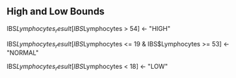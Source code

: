 ## High and Low Bounds

IBS$Lymphocytes_result[IBS$Lymphocytes > 54] <- "HIGH"

IBS$Lymphocytes_result[IBS$Lymphocytes <= 19 & IBS$Lymphocytes >= 53] <- "NORMAL"

IBS$Lymphocytes_result[IBS$Lymphocytes < 18] <- "LOW"